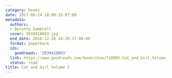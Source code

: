 ```yaml
---
category: books
date: 2017-06-24 18:09:33-07:00
metadata:
  authors:
  - Dorothy Gambrell
  cover: 2039410093.jpg
  end_date: 2018-12-28 18:28:17-08:00
  format: paperback
  ids:
    goodreads: '2039410093'
  link: https://www.goodreads.com/book/show/718003.Cat_and_Girl_Volume_I
  status: read
title: Cat and Girl Volume I
---
```

